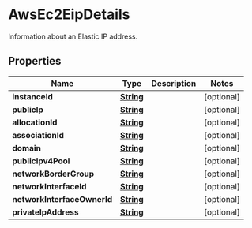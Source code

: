

# AwsEc2EipDetails

Information about an Elastic IP address.

## Properties

| Name | Type | Description | Notes |
|------------ | ------------- | ------------- | -------------|
|**instanceId** | [**String**](String.md) |  |  [optional] |
|**publicIp** | [**String**](String.md) |  |  [optional] |
|**allocationId** | [**String**](String.md) |  |  [optional] |
|**associationId** | [**String**](String.md) |  |  [optional] |
|**domain** | [**String**](String.md) |  |  [optional] |
|**publicIpv4Pool** | [**String**](String.md) |  |  [optional] |
|**networkBorderGroup** | [**String**](String.md) |  |  [optional] |
|**networkInterfaceId** | [**String**](String.md) |  |  [optional] |
|**networkInterfaceOwnerId** | [**String**](String.md) |  |  [optional] |
|**privateIpAddress** | [**String**](String.md) |  |  [optional] |




